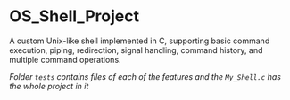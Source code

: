 # OS_Shell_Project
A custom Unix-like shell implemented in C, supporting basic command execution, piping, redirection, signal handling, command history, and multiple command operations.

*Folder `tests` contains files of each of the features and the `My_Shell.c` has the whole project in it*
